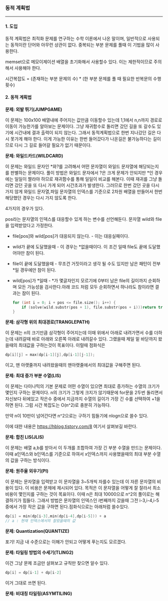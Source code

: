### 동적 계획법

------

#### 1. 도입

동적 계획법은 최적화 문제를 연구하는 수학 이론에서 나온 말이며, 일반적으로 사용되는 동적이란 단어와 아무런 상관이 없다.
중복되는 부분 문제를 풀때 이 기법을 많이 사용한다.

memset으로 메모이제이션 배열을 초기화해서 사용할수 있다. 이는 제한적이므로 주의해서 사용해야 한다.

시간복잡도 = (존재하는 부분 문제의 수) * (한 부분 문제를 풀 때 필요한 반복문의 수행 횟수)

#### 2. 동적 계획법

**문제: 외발 뛰기(JUMPGAME)**

이 문제는 100x100 배열내에 주어지는 값만큼 이동할수 있는데 1,1에서 n,n까지 경로로 이동이 가능한가를 알아보는 문제이다. 그냥 재귀함수로 돌리면 갔던 길을 또 갈수도 있기에 시간내에 결과 출력이 되지 않는다. 그래서 동적계획법으로 한번 지나갔던 길은 다시 못가게 해야 한다. 이게 가능한 이유는 한번 들어갔다가 나온길은 불가능하다는 길이므로 다시 그 길로 들어갈 필요가 없기 때문이다.

**문제:  와일드카드(WILDCARD)**

이 문제는 와일드 문자인 *와?를 고려해서 어떤 문자열이 와일드 문자열에 해당되는지를 판별하는 문제이다. 풀이 방법은 와일드 문자에서 ?은 크게 문제가 안되지만 *인 경우에는 일일이 짤라야 하므로 재귀함수를 통해 일일이 비교를 해본다. 이때 재귀를 그냥 돌리면 갔던 곳을 또 다시 가게 되어 시간초과가 발생한다. 그러므로 한번 갔던 곳을 다시 가지 않게 와일드 문자열,파일 문자열의 인덱스를 기준으로 2차원 배열을 만들어서 한번 해당했던 경우는 다시 가지 않도록 한다.

4가지의 경우가 있다.

pos라는 문자열의 인덱스를 대응할수 있게 하는 변수를 선언해둔다. 문자열 wild와 file을 입력받았다고 가정한다.

- file[pos]와 wild[pos]가 대응되지 않는다. - 이는 대응실패이다.

- wild가 끝에 도달했을때 - 이 경우는 *없을때이다. 이 조건 일때 file도 끝에 도달했어야만 참이 된다.

- file이 끝에 도달했을때 - 무조건 거짓이라고 생각 될 수도 있지만 남은 패턴이 전부 *일 경우에만 참이 된다.

- wild[pos]가 *일때 - *가 몇글자인지 모르기에 0부터 남은 file의 길이까지 순회하며 모든 가능성을 검사한다.아래 코드 처럼 모두 순회하면서 하나라도 참이라면 결과는 참이 된다. 

  ```c++
  for (int i = 0; i + pos <= file.size(); i++) {
      if (solve(wild.substr(pos + 1), file.substr(pos + i)))return true;
  }
  ```



**문제: 삼각형 위의 최대경로(TRANGLEPATH)**

이 문제는 n의 크기만큼 삼각형이 주어지는데 이때 위에서 아래로 내려가면서 수를 더하는데 내려갈때 바로 아래와 오른쪽 아래로 내려갈수 있다. 그랬을때 제일 밑 바닫까지 왔을때의 최대값을 구하는것이 목표이다. 이럴때 점화식은 

```c
dp[i][j] = max(dp[i-1][j],dp[i-1][j-1]);
```

이고, 맨 아랫줄까지 내려왔을때의 맨아랫줄에서의 최대값을 구해주면 된다.

**문제: 최대 증가 부분 수열(LIS)**

이 문제는 다이나믹의 기본 문제로 어떤 수열이 있으면 최대로 증가하는 수열의 크기가 몇인지 구하는 문제이다. n의 크기가 그렇게 크지가 않기때문에 for문을 2두번 돌리면서 자신보다 뒤에있고 작은수 중에서 지금까지 수열의 길이가 가장 긴 수를 선택하여 +1을 하면 된다. 그럼 시간 복잡도는 O(n^2)로 충분히 가능하다.

만약 n이 10만이 넘어간다면 n^2으로는 구하기 힘들기에 nlogn으로 쓸수 있다. 

이에 대한 내용은 https://hblog.tistory.com/8 여기서 살펴보길 바란다.

**문제: 합친 LIS(JLIS)**

이 문제는 배열 a,b를 받아서 이 두개를 조합하여 가장 긴 부분 수열을 만드는 문제이다. 이때 a인덱스와 b인덱스를 기준으로 하여서 x인덱스까지 사용했을때의 최대 부분 수열의 값을 구하는 방식이다.

**문제: 원주율 외우기(PI)**

이 문제는 문자열을 입력받고 이 문자열을 3~5개씩 자를수 있는데 이 자른 문자열의 비용이 있다. 이 비용은 문제에 제시되어 있다. 목적은 이 문자열을 어떻게 잘 잘라서 최소비용이 몇인지를 구하는 것이 목표이다. 이때 n은 최대 10000으로 n^2의 풀이로는 해결하기가 힘들다. 그래서 방법은 문자열의 인덱스인 i번째까지 갔을때 그전 i-3,i-4,i-5 중에서 가장 작은 값을 구하면 된다.점화식으로는 아래처럼 쓸수있다.

```c
dp[i] = min(dp[i-3],min(dp[i-4],dp[i-5])) + a
// a : 현재 인덱스에서의 잘랐을때의 값
```

**문제: Quantization(QUANTIZE)**

포기! 지금 내 수준으로는 이해가 안되고 어떻게 푸는지도 모르겠다.

**문제: 타일링 방법의 수세기(TLING2)**

이건 그냥 문제 조금만 살펴보고 규칙만 찾으면 알수 있다.

```c
dp[i] = dp[i-1] + dp[i-2]
```

이거 그대로 쓰면 된다.

**문제: 비대칭 타일링(ASYMTILING)**

